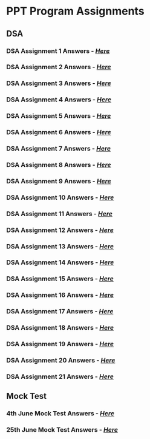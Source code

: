 # PPT Program Assignments

## DSA

### DSA Assignment 1 Answers - *[Here](./DSA/Week%201%20Array/)*

### DSA Assignment 2 Answers - *[Here](./DSA/Week%202%20Array/)*

### DSA Assignment 3 Answers - *[Here](./DSA/Week%203%20Array/)*

### DSA Assignment 4 Answers - *[Here](./DSA/Week%204%202D%20Array/)*

### DSA Assignment 5 Answers - *[Here](./DSA/Week%205%202D%20Array/)*

### DSA Assignment 6 Answers - *[Here](./DSA/Week%206%202D%20Array/)*

### DSA Assignment 7 Answers - *[Here](./DSA/Assignment%207%20String/)*

### DSA Assignment 8 Answers - *[Here](./DSA/Assignment%208%20String/)*

### DSA Assignment 9 Answers - *[Here](./DSA/Assignment%209%20Recursion/)*

### DSA Assignment 10 Answers - *[Here](./DSA/Assignment%2010%20Recursion/)*

### DSA Assignment 11 Answers - *[Here](./DSA/Assignment%2011%20Binary%20Search/)*

### DSA Assignment 12 Answers - *[Here](./DSA/Assignment%2012%20Linked%20List/)*

### DSA Assignment 13 Answers - *[Here](./DSA/Assignment%2013%20Linked%20List/)*

### DSA Assignment 14 Answers - *[Here](./DSA/Assignment%2014%20Linked%20List/)*

### DSA Assignment 15 Answers - *[Here](./DSA/Assignment%2015%20Stacks/)*

### DSA Assignment 16 Answers - *[Here](./DSA/Assignment%2016%20Stacks/)*

### DSA Assignment 17 Answers - *[Here](./DSA/Assignment%2017%20Queue/)*

### DSA Assignment 18 Answers - *[Here](./DSA/Assignment%2018%20Searching%20and%20Sorting/)*

### DSA Assignment 19 Answers - *[Here](./DSA/Assignment%2019%20Searching%20and%20Sorting/)*

### DSA Assignment 20 Answers - *[Here](./DSA/Assignment%2020%20Tree/)*

### DSA Assignment 21 Answers - *[Here](./DSA/Assignment%2021%20Tree/)*

## Mock Test

### 4th June Mock Test Answers - *[Here](./Mock%20Tests/Test%204th%20June/)*

### 25th June Mock Test Answers - *[Here](./Mock%20Tests/Test%2025th%20June/)*

